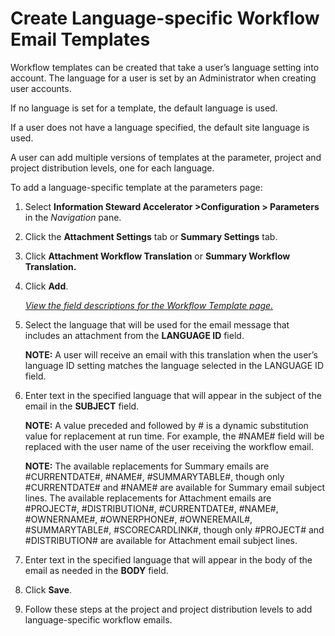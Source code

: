 # Create Language-specific Workflow Email Templates

Workflow templates can be created that take a user’s language setting
into account. The language for a user is set by an Administrator when
creating user accounts.

If no language is set for a template, the default language is used.

If a user does not have a language specified, the default site language
is used.

A user can add multiple versions of templates at the parameter, project
and project distribution levels, one for each language.

To add a language-specific template at the parameters page:

1.  Select <span style="font-weight: bold;">Information Steward
    Accelerator \></span>**Configuration \> Parameters** in the
    *Navigation* pane.

2.  Click the **Attachment Settings** tab or **Summary Settings** tab.

3.  Click **Attachment Workflow Translation** or **Summary Workflow
    Translation.**

4.  Click <span style="font-weight: bold;">Add</span>.
    
    *[View the field descriptions for the Workflow Template
    page.](../Page_Desc/Workflow_Template.htm)*

5.  Select the language that will be used for the email message that
    includes an attachment from the **LANGUAGE ID** field.
    
    **NOTE:** A user will receive an email with this translation when
    the user’s language ID setting matches the language selected in the
    LANGUAGE ID field.

6.  Enter text in the specified language that will appear in the subject
    of the email in the **SUBJECT** field.
    
    **NOTE:** A value preceded and followed by \# is a dynamic
    substitution value for replacement at run time. For example, the
    \#NAME\# field will be replaced with the user name of the user
    receiving the workflow email.
    
    **NOTE:** The available replacements for Summary emails are
    \#CURRENTDATE\#, \#NAME\#, \#SUMMARYTABLE\#, though only
    \#CURRENTDATE\# and \#NAME\# are available for Summary email subject
    lines. The available replacements for Attachment emails are
    \#PROJECT\#, \#DISTRIBUTION\#, \#CURRENTDATE\#, \#NAME\#,
    \#OWNERNAME\#, \#OWNERPHONE\#, \#OWNEREMAIL\#, \#SUMMARYTABLE\#,
    \#SCORECARDLINK\#, though only \#PROJECT\# and \#DISTRIBUTION\# are
    available for Attachment email subject lines.

7.  Enter text in the specified language that will appear in the body of
    the email as needed in the **BODY** field.

8.  Click **Save**.

9.  Follow these steps at the project and project distribution levels to
    add language-specific workflow emails.
